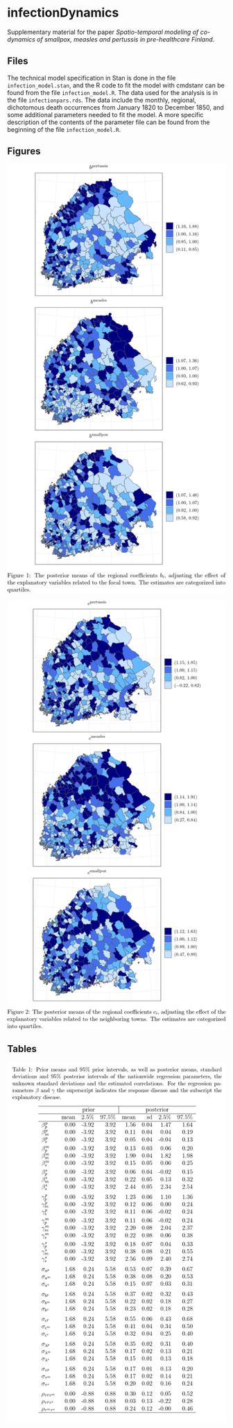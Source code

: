 # infectionDynamics

Supplementary material for the paper *Spatio-temporal modeling of co-dynamics of smallpox, measles and pertussis in pre-healthcare Finland*.

## Files
The technical model specification in Stan is done in the file `infection_model.stan`, and the R code to fit the model with cmdstanr can be found from the file `infection_model.R`. The data used for the analysis is in the file `infectionpars.rds`. The data include the monthly, regional, dichotomous death occurrences from January 1820 to December 1850, and some additional parameters needed to fit the model. A more specific description of the contents of the parameter file can be found from the beginning of the file `infection_model.R`.

## Figures
![plot](./figures/figure1_b.png)

![plot](./figures/figure2_c.png)

## Tables
![plot](./figures/table1.png)
